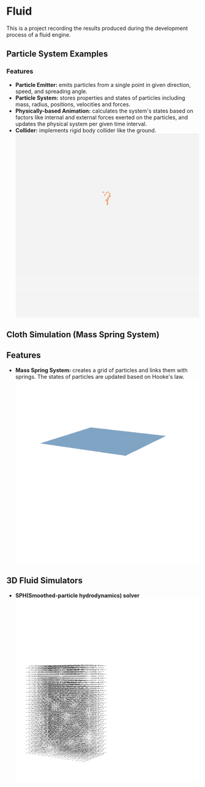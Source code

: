 # Fluid

This is a project recording the results produced during the development process of a fluid engine.

## Particle System Examples

### Features
+ **Particle Emitter:** emits particles from a single point in given direction, speed, and spreading angle.
+ **Particle System:** stores properties and states of particles including mass, radius, positions, velocities and forces.
+ **Physically-based Animation:** calculates the system's states based on factors like internal and external forces exerted on the particles, and updates the physical system per given time interval.
+ **Collider:** implements rigid body collider like the ground.
![image](https://github.com/Hebella/Fluid/blob/master/ParticleSystemTest.gif)

## Cloth Simulation (Mass Spring System)

## Features
+ **Mass Spring System:** creates a grid of particles and links them with springs. The states of particles are updated based on Hooke's law.
![image](https://github.com/Hebella/Fluid/blob/master/ClothSimulationTest.gif)
## 3D Fluid Simulators
+ **SPH(Smoothed-particle hydrodynamics) solver**
![image](https://github.com/Hebella/Fluid/blob/master/SphSolverTest_2.gif)
